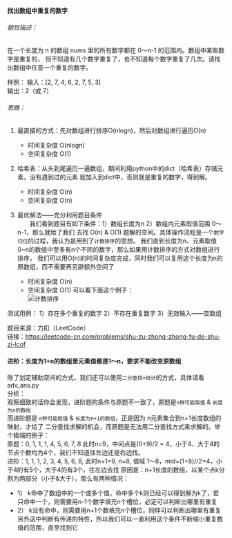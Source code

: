 #### 找出数组中重复的数字
###### 题目描述：
在一个长度为 n 的数组 nums 里的所有数字都在 0～n-1 的范围内。数组中某些数字是重复的，
但不知道有几个数字重复了，也不知道每个数字重复了几次。请找出数组中任意一个重复的数字。

样例：
输入：[2, 7, 4, 6, 2, 7, 5, 3]     
输出：2（或 7）



###### 思路：
1. 最直接的方式：先对数组进行排序O(nlogn)，然后对数组进行遍历O(n)
   - 时间复杂度 O(nlogn)
   - 空间复杂度 O(1)

2. 哈希表：从头到尾遍历一遍数组，期间利用python中的dict（哈希表）存储元素，没有遇到过的元素
就加入到dict中，否则就是重复的数字，得到解。
   - 时间复杂度 O(n)
   - 空间复杂度 O(n)
   
3. 最优解法——充分利用题目条件  
&emsp;&emsp;我们看到题目有如下条件：1）数组长度为n  2）数组内元素取值范围 0～n-1，那么就给了我们
去找 O(n) & O(1) 题解的空间。具体操作流程是一个`数字归位`的过程，我认为是用到了`计数排序`的思想。
我们直到长度为n、元素取值0~n的数组中至多有n个不同的数字，那么如果用计数排序的方式对数组进行排序，
我们可以用O(n)的时间复杂度完成，同时我们可以复用这个长度为n的原数组，而不需要再另辟额外空间了
   - 时间复杂度 O(n)
   - 空间复杂度 O(1)
可以看下面这个例子：   
![计数排序](https://upload-images.jianshu.io/upload_images/5199060-07c0bb721ba1aeb1.png?imageMogr2/auto-orient/strip%7CimageView2/2/w/1240)

测试用例：
1）存在多个重复的数字
2）不存在重复数字
3）无效输入——空数组

题目来源：力扣（LeetCode）  
链接：https://leetcode-cn.com/problems/shu-zu-zhong-zhong-fu-de-shu-zi-lcof


#### 进阶：长度为1+n的数组里元素值都是1～n，要求不能改变原数组    

除了划定辅助空间的方式，我们还可以使用`二分查找+统计`的方式，具体请看 adv_ans.py    
分析：  
观察细致的话你会发现，进阶题的条件与原题不一致了，原题是`n种可能取值` & `长度为n的数组`  
而进阶题是 `n种可能取值` & `长度为n+1的数组`，正是因为 n元素集合到n+1长度数组的映射，才给了
二分查找求解的机会，而原题是无法用二分查找方式来求解的。举个极端的例子：  
原题：0, 1, 1, 1, 4, 5, 6, 7, 8 此时n=9，中间点是(0+9)/2 = 4，小于4、大于4的节点个数均为4个，我们不知道往左边还是右边找。  
进阶：1, 1, 1, 2, 3, 4, 5, 6, 8,  此时n+1=9, n=8, 值域 1～8，mid=(1+8)//2=4，小于4的有5个，大于4的有3个，往左边去找
原因是：n+1长度的数组，以某个点k分割为两部分（小于&大于），那么有两种情况：
- 1） k命中了数组中的一个或多个值，命中多个k则已经可以得到解为k了，若只命中一个，则需要用n-1个数字填充n个槽位，必定可以判断出哪里有重复
- 2） k没有命中，则需要用n+1个数填充n个槽位，同样可以判断出哪里有重复
另外这中判断有传递的特性，所以我们可以一直利用这个条件不断缩小重复数值的范围，直至找到它
